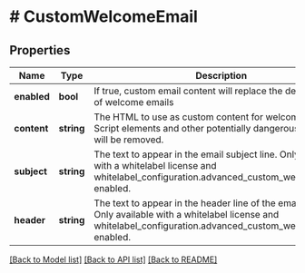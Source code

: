 # # CustomWelcomeEmail

## Properties

Name | Type | Description | Notes
------------ | ------------- | ------------- | -------------
**enabled** | **bool** | If true, custom email content will replace the default body of welcome emails | [optional]
**content** | **string** | The HTML to use as custom content for welcome emails. Script elements and other potentially dangerous markup will be removed. | [optional]
**subject** | **string** | The text to appear in the email subject line. Only available with a whitelabel license and whitelabel_configuration.advanced_custom_welcome_email enabled. | [optional]
**header** | **string** | The text to appear in the header line of the email body. Only available with a whitelabel license and whitelabel_configuration.advanced_custom_welcome_email enabled. | [optional]

[[Back to Model list]](../../README.md#models) [[Back to API list]](../../README.md#endpoints) [[Back to README]](../../README.md)
